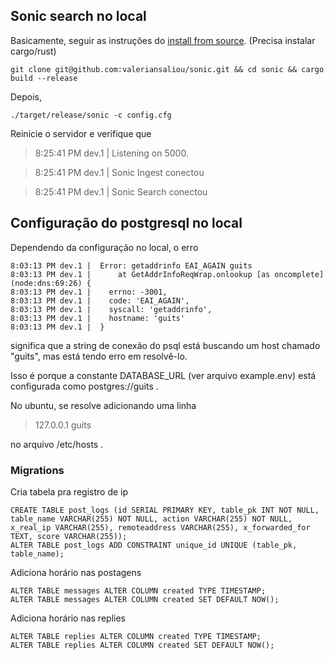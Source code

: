 ## Sonic search no local

Basicamente, seguir as instruções do [install from source](git@github.com:valeriansaliou/sonic.git). \(Precisa instalar cargo/rust\)

    git clone git@github.com:valeriansaliou/sonic.git && cd sonic && cargo build --release

Depois,

    ./target/release/sonic -c config.cfg

Reinicie o servidor e verifique que

> 8:25:41 PM dev.1 |  Listening on 5000.

> 8:25:41 PM dev.1 |  Sonic Ingest conectou

> 8:25:41 PM dev.1 |  Sonic Search conectou




## Configuração do postgresql no local

Dependendo da configuração no local, o erro

    8:03:13 PM dev.1 |  Error: getaddrinfo EAI_AGAIN guits
    8:03:13 PM dev.1 |      at GetAddrInfoReqWrap.onlookup [as oncomplete] (node:dns:69:26) {
    8:03:13 PM dev.1 |    errno: -3001,
    8:03:13 PM dev.1 |    code: 'EAI_AGAIN',
    8:03:13 PM dev.1 |    syscall: 'getaddrinfo',
    8:03:13 PM dev.1 |    hostname: 'guits'
    8:03:13 PM dev.1 |  }

significa que a string de conexão do psql está buscando um host chamado "guits", mas está tendo erro em resolvê-lo.

Isso é porque a constante DATABASE\_URL \(ver arquivo example.env\) está configurada como postgres://guits .

No ubuntu, se resolve adicionando uma linha

> 127.0.0.1 guits

no arquivo /etc/hosts .


### Migrations

Cria tabela pra registro de ip

    CREATE TABLE post_logs (id SERIAL PRIMARY KEY, table_pk INT NOT NULL, table_name VARCHAR(255) NOT NULL, action VARCHAR(255) NOT NULL, x_real_ip VARCHAR(255), remoteaddress VARCHAR(255), x_forwarded_for TEXT, score VARCHAR(255));
    ALTER TABLE post_logs ADD CONSTRAINT unique_id UNIQUE (table_pk, table_name);

Adiciona horário nas postagens

    ALTER TABLE messages ALTER COLUMN created TYPE TIMESTAMP;
    ALTER TABLE messages ALTER COLUMN created SET DEFAULT NOW();

Adiciona horário nas replies

    ALTER TABLE replies ALTER COLUMN created TYPE TIMESTAMP;
    ALTER TABLE replies ALTER COLUMN created SET DEFAULT NOW();
